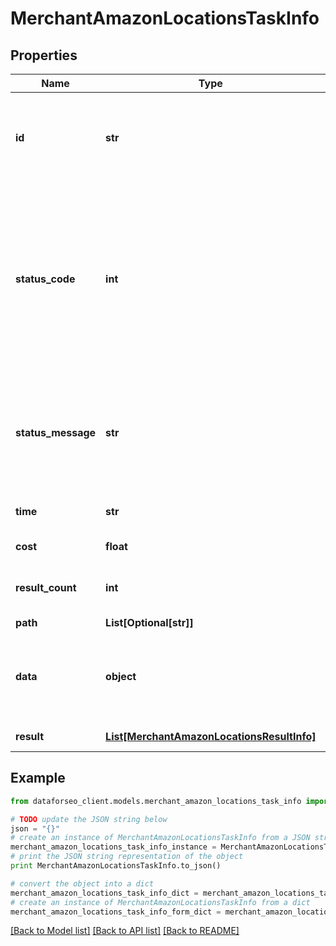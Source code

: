 # MerchantAmazonLocationsTaskInfo


## Properties

Name | Type | Description | Notes
------------ | ------------- | ------------- | -------------
**id** | **str** | task identifier unique task identifier in our system in the UUID format | [optional] 
**status_code** | **int** | status code of the task generated by DataForSEO, can be within the following range: 10000-60000 you can find the full list of the response codes here | [optional] 
**status_message** | **str** | informational message of the task you can find the full list of general informational messages here | [optional] 
**time** | **str** | execution time, seconds | [optional] 
**cost** | **float** | total tasks cost, USD | [optional] 
**result_count** | **int** | number of elements in the result array | [optional] 
**path** | **List[Optional[str]]** | URL path | [optional] 
**data** | **object** | contains the same parameters that you specified in the POST request | [optional] 
**result** | [**List[MerchantAmazonLocationsResultInfo]**](MerchantAmazonLocationsResultInfo.md) | array of results | [optional] 

## Example

```python
from dataforseo_client.models.merchant_amazon_locations_task_info import MerchantAmazonLocationsTaskInfo

# TODO update the JSON string below
json = "{}"
# create an instance of MerchantAmazonLocationsTaskInfo from a JSON string
merchant_amazon_locations_task_info_instance = MerchantAmazonLocationsTaskInfo.from_json(json)
# print the JSON string representation of the object
print MerchantAmazonLocationsTaskInfo.to_json()

# convert the object into a dict
merchant_amazon_locations_task_info_dict = merchant_amazon_locations_task_info_instance.to_dict()
# create an instance of MerchantAmazonLocationsTaskInfo from a dict
merchant_amazon_locations_task_info_form_dict = merchant_amazon_locations_task_info.from_dict(merchant_amazon_locations_task_info_dict)
```
[[Back to Model list]](../README.md#documentation-for-models) [[Back to API list]](../README.md#documentation-for-api-endpoints) [[Back to README]](../README.md)


